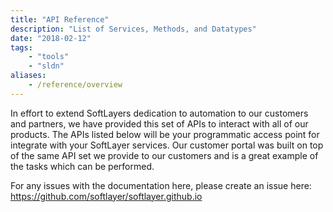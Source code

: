 ```yaml
---
title: "API Reference"
description: "List of Services, Methods, and Datatypes"
date: "2018-02-12"
tags:
    - "tools"
    - "sldn"
aliases:
    - /reference/overview
---
```


In effort to extend SoftLayers dedication to automation to our customers and partners, we have provided this set of APIs to interact with all of our products. The APIs listed below will be your programmatic access point for integrate with your SoftLayer services. Our customer portal was built on top of the same API set we provide to our customers and is a great example of the tasks which can be performed.


For any issues with the documentation here, please create an issue here: https://github.com/softlayer/softlayer.github.io
